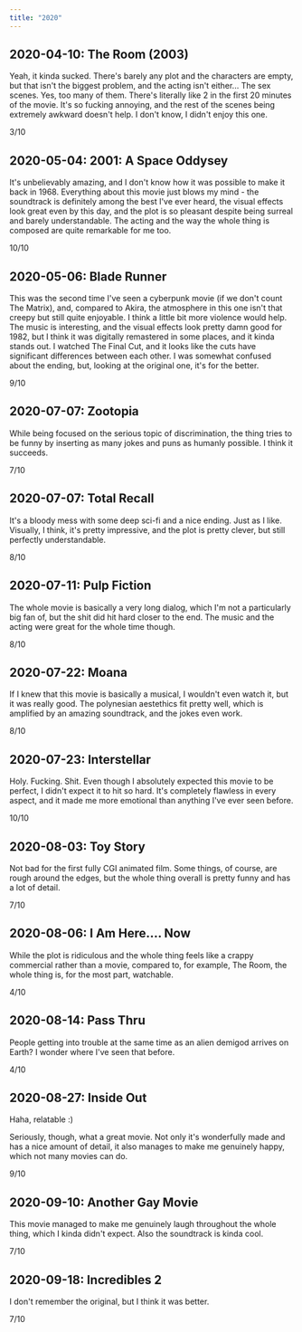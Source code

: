 ```yaml
---
title: "2020"
---
```


## 2020-04-10: The Room (2003)

Yeah, it kinda sucked. There's barely any plot and the characters are
empty, but that isn't the biggest problem, and the acting isn't
either... The sex scenes. Yes, too many of them. There's literally
like 2 in the first 20 minutes of the movie. It's so fucking annoying,
and the rest of the scenes being extremely awkward doesn't help. I
don't know, I didn't enjoy this one.

3/10

## 2020-05-04: 2001: A Space Oddysey

It's unbelievably amazing, and I don't know how it was possible to
make it back in 1968. Everything about this movie just blows my mind -
the soundtrack is definitely among the best I've ever heard, the
visual effects look great even by this day, and the plot is so
pleasant despite being surreal and barely understandable. The acting
and the way the whole thing is composed are quite remarkable for me
too.

10/10

## 2020-05-06: Blade Runner

This was the second time I've seen a cyberpunk movie (if we don't
count The Matrix), and, compared to Akira, the atmosphere in this one
isn't that creepy but still quite enjoyable. I think a little bit more
violence would help. The music is interesting, and the visual effects
look pretty damn good for 1982, but I think it was digitally
remastered in some places, and it kinda stands out. I watched The
Final Cut, and it looks like the cuts have significant differences
between each other. I was somewhat confused about the ending, but,
looking at the original one, it's for the better.

9/10

## 2020-07-07: Zootopia

While being focused on the serious topic of discrimination, the thing
tries to be funny by inserting as many jokes and puns as humanly
possible. I think it succeeds.

7/10

## 2020-07-07: Total Recall

It's a bloody mess with some deep sci-fi and a nice ending. Just as I
like. Visually, I think, it's pretty impressive, and the plot is
pretty clever, but still perfectly understandable.

8/10

## 2020-07-11: Pulp Fiction

The whole movie is basically a very long dialog, which I'm not a
particularly big fan of, but the shit did hit hard closer to the end.
The music and the acting were great for the whole time though.

8/10

## 2020-07-22: Moana

If I knew that this movie is basically a musical, I wouldn't even
watch it, but it was really good. The polynesian aestethics fit pretty
well, which is amplified by an amazing soundtrack, and the jokes even
work.

8/10

## 2020-07-23: Interstellar

Holy. Fucking. Shit. Even though I absolutely expected this movie to
be perfect, I didn't expect it to hit so hard. It's completely
flawless in every aspect, and it made me more emotional than anything
I've ever seen before.

10/10

## 2020-08-03: Toy Story

Not bad for the first fully CGI animated film. Some things, of course,
are rough around the edges, but the whole thing overall is pretty
funny and has a lot of detail.

7/10

## 2020-08-06: I Am Here.... Now

While the plot is ridiculous and the whole thing feels like a crappy
commercial rather than a movie, compared to, for example, The Room,
the whole thing is, for the most part, watchable.

4/10

## 2020-08-14: Pass Thru

People getting into trouble at the same time as an alien demigod
arrives on Earth? I wonder where I've seen that before.

4/10

## 2020-08-27: Inside Out

Haha, relatable :)

Seriously, though, what a great movie. Not only it's wonderfully made
and has a nice amount of detail, it also manages to make me genuinely
happy, which not many movies can do.

9/10

## 2020-09-10: Another Gay Movie

This movie managed to make me genuinely laugh throughout the whole
thing, which I kinda didn't expect. Also the soundtrack is kinda cool.

7/10

## 2020-09-18: Incredibles 2

I don't remember the original, but I think it was better.

7/10
